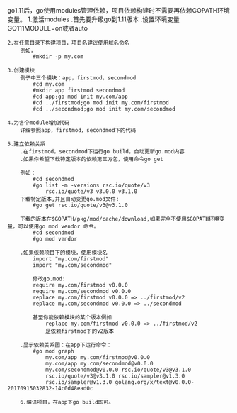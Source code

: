 go1.11后，go使用modules管理依赖，项目依赖构建时不需要再依赖GOPATH环境变量。
    1.激活modules
        .首先要升级go到1.11版本
        .设置环境变量GO111MODULE=on或者auto
    
    2.在任意目录下构建项目，项目名建议使用域名命名
        例如，
            #mkdir -p my.com

    3.创建模块
        例子中三个模块：app，firstmod，secondmod
            #cd my.com
            #mkdir app firstmod secondmod
            #cd app;go mod init my.com/app
            #cd ../firstmod;go mod init my.com/firstmod
            #cd ../secondmod;go mod init my.com/secondmod

    4.为各个module增加代码
        详细参照app，firstmod，secondmod下的代码

    5.建立依赖关系
        .在firstmod，secondmod下运行go build，自动更新go.mod内容
        .如果你希望下载特定版本的依赖第三方包，使用命令go get
         
        例如：
            #cd secondmod
            #go list -m -versions rsc.io/quote/v3
                rsc.io/quote/v3 v3.0.0 v3.1.0
        下载特定版本,并且自动变更go.mod文件:
            #go get rsc.io/quote/v3@v3.1.0

        下载的版本在$GOPATH/pkg/mod/cache/download,如果完全不使用$GOPATH环境变量，可以使用go mod vendor 命令。
            #cd secondmod
            #go mod vendor

        .如果依赖项目下的模块，使用模块名
            import "my.com/firstmod"
            import "my.com/secondmod"

            修改go.mod:
            require my.com/firstmod v0.0.0
            require my.com/secondmod v0.0.0
            replace my.com/firstmod v0.0.0 => ../firstmod/v2
            replace my.com/secondmod v0.0.0 => ../secondmod

            甚至你能依赖模块的某个版本例如
                replace my.com/firstmod v0.0.0 => ../firstmod/v2
                是依赖firstmod下的v2版本
        
        .显示依赖关系图：在app下运行命令：
            #go mod graph
                my.com/app my.com/firstmod@v0.0.0
                my.com/app my.com/secondmod@v0.0.0
                my.com/secondmod@v0.0.0 rsc.io/quote/v3@v3.1.0
                rsc.io/quote/v3@v3.1.0 rsc.io/sampler@v1.3.0
                rsc.io/sampler@v1.3.0 golang.org/x/text@v0.0.0-20170915032832-14c0d48ead0c
    
        6.编译项目，在app下go build即可。


        

